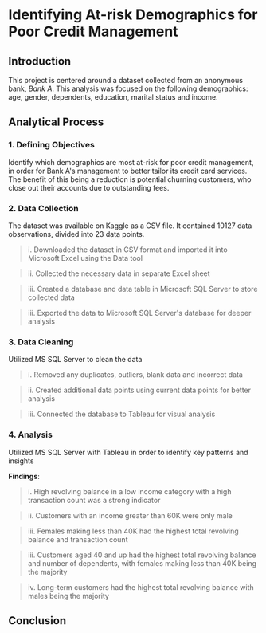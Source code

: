 # Identifying At-risk Demographics for Poor Credit Management

## Introduction

This project is centered around a dataset collected from an anonymous bank, *Bank A*. This analysis was focused on the following demographics: age, gender, dependents, education, marital status and income. 

## Analytical Process

### 1. Defining Objectives

Identify which demographics are most at-risk for poor credit management, in order for Bank A's management to better tailor its credit card services. The benefit of this being a reduction is potential churning customers, who close out their accounts due to outstanding fees.

### 2. Data Collection

The dataset was available on Kaggle as a CSV file. It contained 10127 data observations, divided into 23 data points.

> i. Downloaded the dataset in CSV format and imported it into Microsoft Excel using the Data tool
 
> ii. Collected the necessary data in separate Excel sheet
 
> iii. Created a database and data table in Microsoft SQL Server to store collected data
 
> iii. Exported the data to Microsoft SQL Server's database for deeper analysis

### 3. Data Cleaning

Utilized MS SQL Server to clean the data

> i. Removed any duplicates, outliers, blank data and incorrect data
 
> ii. Created additional data points using current data points for better analysis
 
> iii. Connected the database to Tableau for visual analysis
 
### 4. Analysis

Utilized MS SQL Server with Tableau in order to identify key patterns and insights

**Findings**: 
    
> i. High revolving balance in a low income category with a high transaction count was a strong indicator 
    
> ii. Customers with an income greater than 60K were only male

> iii. Females making less than 40K had the highest total revolving balance and transaction count 
    
> iii. Customers aged 40 and up had the highest total revolving balance and number of dependents, with females making less than 40K being the majority

> iv. Long-term customers had the highest total revolving balance with males being the majority

## Conclusion
 


 
